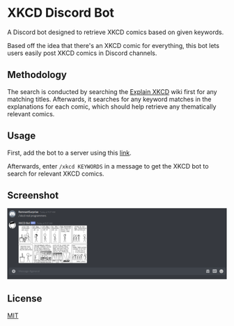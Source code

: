 # XKCD Discord Bot

A Discord bot designed to retrieve XKCD comics based on given keywords.

Based off the idea that there's an XKCD comic for everything, this bot lets users easily post XKCD comics in Discord channels.

## Methodology

The search is conducted by searching the [Explain XKCD](https://www.explainxkcd.com/wiki/index.php/Main_Page) wiki
first for any matching titles. Afterwards, it searches for any keyword matches in the explanations for each comic, which should help
retrieve any thematically relevant comics.

## Usage 

First, add the bot to a server using this [link](https://discord.com/api/oauth2/authorize?client_id=841341366780952596&permissions=52224&scope=bot).

Afterwards, enter `/xkcd KEYWORDS` in a message to get the XKCD bot to search for relevant XKCD comics.

## Screenshot
![using the XKCD bot](docs/xkcd-bot-example.png)

## License
[MIT](https://choosealicense.com/licenses/mit/)

